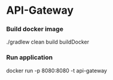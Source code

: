 # API-Gateway

### Build docker image
./gradlew clean build buildDocker

### Run application
docker run -p 8080:8080 -t api-gateway